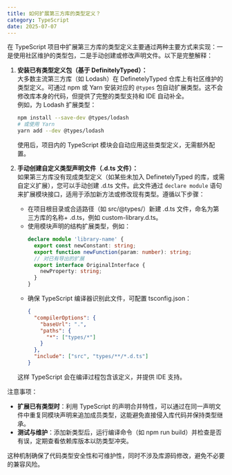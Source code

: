 ```yaml
---
title: 如何扩展第三方库的类型定义？
category: TypeScript
date: 2025-07-07
---
```

在 TypeScript 项目中扩展第三方库的类型定义主要通过两种主要方式来实现：一是使用社区维护的类型包，二是手动创建或修改声明文件。以下是完整解释：

1. **安装已有类型定义包（基于 DefinitelyTyped）：**  
   大多数主流第三方库（如 Lodash）在 DefinetelyTyped 仓库上有社区维护的类型定义。可通过 npm 或 Yarn 安装对应的 `@types` 包自动扩展类型。这不会修改库本身的代码，但提供了完整的类型支持和 IDE 自动补全。  
   例如，为 Lodash 扩展类型：  
   ```sh
   npm install --save-dev @types/lodash
   # 或使用 Yarn
   yarn add --dev @types/lodash
   ```  
   使用后，项目内的 TypeScript 模块会自动应用这些类型定义，无需额外配置。

2. **手动创建自定义类型声明文件（.d.ts 文件）：**  
   如果第三方库没有现成类型定义（如某些未加入 DefinetelyTyped 的库，或需自定义扩展），您可以手动创建 .d.ts 文件。此文件通过 `declare module` 语句来扩展模块接口，适用于添加新方法或修改现有类型。遵循以下步骤：  
   - 在项目根目录或合适路径（如 src/@types/）新建 .d.ts 文件，命名为第三方库的名称+ .d.ts，例如 custom-library.d.ts。  
   - 使用模块声明的结构扩展类型，例如：  
     ```typescript
     declare module 'library-name' {
       export const newConstant: string;
       export function newFunction(param: number): string;
       // 对已有导出的扩展
       export interface OriginalInterface {
         newProperty: string;
       }
     }
     ```  
   - 确保 TypeScript 编译器识别此文件，可配置 tsconfig.json：  
     ```json
     {
       "compilerOptions": {
         "baseUrl": ".",
         "paths": {
           "*": ["types/*"]
         }
       },
       "include": ["src", "types/**/*.d.ts"]
     }
     ```  
   这样 TypeScript 会在编译过程包含该定义，并提供 IDE 支持。

注意事项：
- **扩展已有类型时**：利用 TypeScript 的声明合并特性，可以通过在同一声明文件中重复同模块声明来追加成员类型，这能避免直接侵入库代码并保持类型继承。
- **测试与维护**：添加新类型后，运行编译命令（如 npm run build）并检查是否有误，定期查看依赖库版本以防类型冲突。

这种机制确保了代码类型安全性和可维护性，同时不涉及库源码修改，避免不必要的兼容风险。
